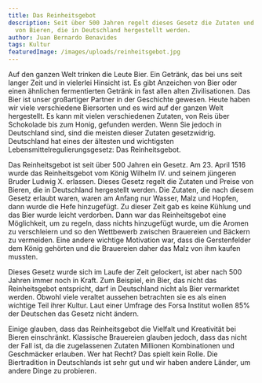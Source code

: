 ```yaml
---
title: Das Reinheitsgebot
description: Seit über 500 Jahren regelt dieses Gesetz die Zutaten und Preise
  von Bieren, die in Deutschland hergestellt werden.
author: Juan Bernardo Benavides
tags: Kultur
featuredImage: /images/uploads/reinheitsgebot.jpg
---
```

Auf den ganzen Welt trinken die Leute Bier. Ein Getränk, das bei uns seit langer Zeit und in vielerlei Hinsicht ist. Es gibt Anzeichen von Bier oder einen ähnlichen fermentierten Getränk in fast allen alten Zivilisationen. Das Bier ist unser großartiger Partner in der Geschichte gewesen. Heute haben wir viele verschiedene Biersorten und es wird auf der ganzen Welt hergestellt. Es kann mit vielen verschiedenen Zutaten, von Reis über Schokolade bis zum Honig, gefunden werden. Wenn Sie jedoch in Deutschland sind, sind die meisten dieser Zutaten gesetzwidrig. Deutschland hat eines der ältesten und wichtigsten Lebensmittelregulierungsgesetz: Das Reinheitsgebot.

Das Reinheitsgebot ist seit über 500 Jahren ein Gesetz. Am 23. April 1516 wurde das Reinheitsgebot vom König Wilhelm IV. und seinem jüngeren Bruder Ludwig X. erlassen. Dieses Gesetz regelt die Zutaten und Preise von Bieren, die in Deutschland hergestellt werden. Die Zutaten, die nach diesem Gesetz erlaubt waren, waren am Anfang nur Wasser, Malz und Hopfen, dann wurde die Hefe hinzugefügt. Zu dieser Zeit gab es keine Kühlung und das Bier wurde leicht verdorben. Dann war das Reinheitsgebot eine Möglichkeit, um zu regeln, dass nichts hinzugefügt wurde, um die Aromen zu verschleiern und so den Wettbewerb zwischen Brauereien und Bäckern zu vermeiden. Eine andere wichtige Motivation war, dass die Gerstenfelder dem König gehörten und die Brauereien daher das Malz von ihm kaufen mussten.

Dieses Gesetz wurde sich im Laufe der Zeit gelockert, ist aber nach 500 Jahren immer noch in Kraft. Zum Beispiel, ein Bier, das nicht das Reinheitsgebot entspricht, darf in Deutschland nicht als Bier vermarktet werden. Obwohl viele veraltet aussehen betrachten sie es als einen wichtige Teil ihrer Kultur. Laut einer Umfrage des Forsa Institut wollen 85% der Deutschen das Gesetz nicht ändern.

Einige glauben, dass das Reinheitsgebot die Vielfalt und Kreativität bei Bieren einschränkt. Klassische Brauereien glauben jedoch, dass das nicht der Fall ist, da die zugelassenen Zutaten Millionen Kombinationen und Geschmäcker erlauben. Wer hat Recht? Das spielt kein Rolle. Die Biertradition in Deutschlands ist sehr gut und wir haben andere Länder, um andere Dinge zu probieren.
